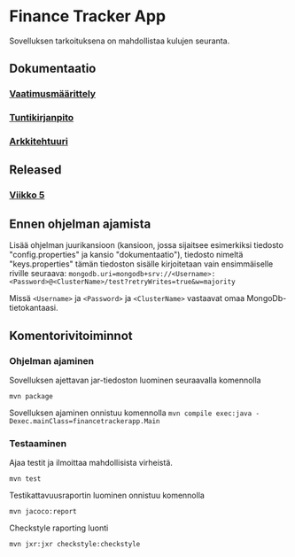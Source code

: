 # Finance Tracker App

Sovelluksen tarkoituksena on mahdollistaa kulujen seuranta.


## Dokumentaatio
### [Vaatimusmäärittely](https://github.com/iPegii/ot-harjoitustyo/blob/master/FinanceTrackerApp/dokumentaatio/vaatimusmaarittely.md)  
### [Tuntikirjanpito](https://github.com/iPegii/ot-harjoitustyo/blob/master/FinanceTrackerApp/dokumentaatio/tuntikirjanpito.md)

### [Arkkitehtuuri](https://github.com/iPegii/ot-harjoitustyo/blob/master/FinanceTrackerApp/dokumentaatio/arkkitehtuuri.md)


## Released

### [Viikko 5 ](https://github.com/iPegii/ot-harjoitustyo/releases/tag/viikko5)


## Ennen ohjelman ajamista

Lisää ohjelman juurikansioon (kansioon, jossa sijaitsee esimerkiksi tiedosto "config.properties" ja kansio "dokumentaatio"), tiedosto nimeltä "keys.properties" tämän tiedoston sisälle kirjoitetaan vain ensimmäiselle riville seuraava: `mongodb.uri=mongodb+srv://<Username>:<Password>@<ClusterName>/test?retryWrites=true&w=majority`

Missä `<Username>` ja `<Password>` ja `<ClusterName>` vastaavat omaa MongoDb-tietokantaasi. 

## Komentorivitoiminnot

### Ohjelman ajaminen

Sovelluksen ajettavan jar-tiedoston luominen seuraavalla komennolla

`mvn package`

Sovelluksen ajaminen onnistuu komennolla
`mvn compile exec:java -Dexec.mainClass=financetrackerapp.Main`

### Testaaminen
Ajaa testit ja ilmoittaa mahdollisista virheistä.

`mvn test`

Testikattavuusraportin luominen onnistuu komennolla

`mvn jacoco:report`

Checkstyle raporting luonti

`mvn jxr:jxr checkstyle:checkstyle`


